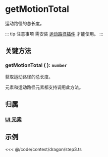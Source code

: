 # getMotionTotal

运动路径的总长度。

::: tip 注意事项
需安装 [运动路径插件](/plugin/in/motion-path/index.md) 才能使用。
:::

## 关键方法

### getMotionTotal ( ): `number`

获取运动路径的总长度。

元素和运动路径元素都支持调用此方法。

## 归属

### [UI 元素](/reference/display/UI.md)

## 示例

<<< @/code/contest/dragon/step3.ts
